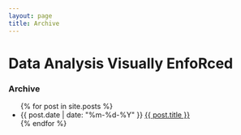 ```yaml
---
layout: page
title: Archive
---
```


<div class="archive-list">
	<h1>Data Analysis Visually EnfoRced</h1>
	<p>
	  <h3>Archive</h3>
	</p>
	<ul class="listing">
		{% for post in site.posts %}
		<li class="listing-item">
		  <time datetime="{{ post.date | date: "%m-%d-%Y" }}">{{ post.date | date: "%m-%d-%Y" }}</time>
		  <a href="{{ post.url }}" class="title">{{ post.title }}</a>
		</li>
		{% endfor %}
	</ul>
</div>
